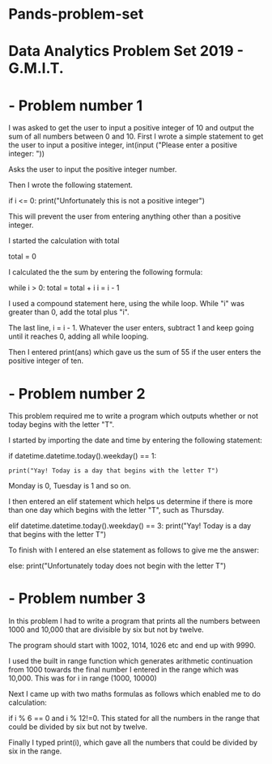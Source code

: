 # Pands-problem-set
# Data Analytics Problem Set 2019 - G.M.I.T.

# - Problem number 1

I was asked to get the user to input a positive integer of 10 and output the sum of all numbers between 0 and 10. 
First I wrote a simple statement to get the user to input a positive integer, int(input ("Please enter a positive integer: "))

Asks the user to input the positive integer number.

Then I wrote the following statement. 

if i <= 0:
  print("Unfortunately this is not a positive integer")

This will prevent the user from entering anything other than a positive integer.


I started the calculation with total 
 
  total = 0


I calculated the the sum by entering the following formula: 

 while i > 0:
    total = total + i
    i = i - 1

I used a compound statement here, using the while loop. While "i" was greater than 0, add the total plus "i".

The last line, i = i - 1. Whatever the user enters, subtract 1 and keep going until it reaches 0, adding all while looping.

Then I entered print(ans) which gave us the sum of 55 if the user enters the positive integer of ten. 


# - Problem number 2

This problem required me to write a program which outputs whether or not today begins with the letter "T". 

I started by importing the date and time by entering the following statement:

 if datetime.datetime.today().weekday() == 1:

    print("Yay! Today is a day that begins with the letter T")

Monday is 0, Tuesday is 1 and so on. 

I then entered an elif statement which helps us determine if there is more than one day which begins with the letter "T", such as Thursday. 

elif datetime.datetime.today().weekday() == 3:
    print("Yay! Today is a day that begins with the letter T")

To finish with I entered an else statement as follows to give me the answer: 

else:
    print("Unfortunately today does not begin with the letter T")


# - Problem number 3

In this problem I had to write a program that prints all the numbers between 1000 and 10,000 that are divisible by six but not by twelve. 

The program should start with 1002, 1014, 1026 etc and end up with 9990. 

I used the built in range function which generates arithmetic continuation from 1000 towards the final number I entered in the range which was 10,000.
This was for i in range (1000, 10000)

Next I came up with two maths formulas as follows which enabled me to do calculation: 

if i % 6 == 0 and i % 12!=0.
This stated for all the numbers in the range that could be divided by six but not by twelve. 

Finally I typed print(i), which gave all the numbers that could be divided by six in the range. 

